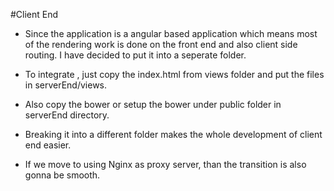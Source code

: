 #Client End
- Since the application is a angular based application which means most of the rendering work is done on the front end and also client side routing. I have decided to put it into a seperate folder.
- To integrate , just copy the index.html from views folder and put the files in serverEnd/views.
- Also copy the bower or setup the bower under public folder in serverEnd directory.

- Breaking it into a different folder makes the whole development of client end easier.
- If we move to using Nginx as proxy server, than the transition is also gonna be smooth.
